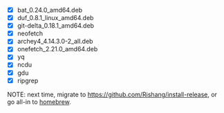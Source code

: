- [x] bat_0.24.0_amd64.deb
- [x] duf_0.8.1_linux_amd64.deb
- [x] git-delta_0.18.1_amd64.deb
- [x] neofetch
- [x] archey4_4.14.3.0-2_all.deb
- [x] onefetch_2.21.0_amd64.deb
- [x] yq
- [x] ncdu
- [x] gdu
- [x] ripgrep

NOTE: next time, migrate to <https://github.com/Rishang/install-release>, or go all-in to
[homebrew](https://docs.brew.sh/Homebrew-on-Linux).
